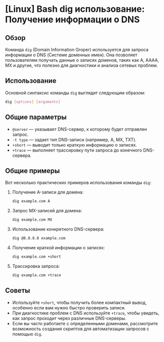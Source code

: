 # [Linux] Bash dig использование: Получение информации о DNS

## Обзор
Команда `dig` (Domain Information Groper) используется для запроса информации о DNS (Системе доменных имен). Она позволяет пользователям получать данные о записях доменов, таких как A, AAAA, MX и другие, что полезно для диагностики и анализа сетевых проблем.

## Использование
Основной синтаксис команды `dig` выглядит следующим образом:

```bash
dig [options] [arguments]
```

## Общие параметры
- `@server` — указывает DNS-сервер, к которому будет отправлен запрос.
- `-t type` — задает тип DNS-записи (например, A, MX, TXT).
- `+short` — выводит только краткую информацию о записях.
- `+trace` — выполняет трассировку пути запроса до конечного DNS-сервера.

## Общие примеры
Вот несколько практических примеров использования команды `dig`:

1. Получение A-записи для домена:
   ```bash
   dig example.com A
   ```

2. Запрос MX-записей для домена:
   ```bash
   dig example.com MX
   ```

3. Использование конкретного DNS-сервера:
   ```bash
   dig @8.8.8.8 example.com
   ```

4. Получение краткой информации о записях:
   ```bash
   dig example.com +short
   ```

5. Трассировка запроса:
   ```bash
   dig example.com +trace
   ```

## Советы
- Используйте `+short`, чтобы получить более компактный вывод, особенно если вам нужно быстро проверить записи.
- При диагностике проблем с DNS используйте `+trace`, чтобы увидеть, как запрос проходит через различные DNS-серверы.
- Если вы часто работаете с определенными доменами, рассмотрите возможность создания скриптов для автоматизации запросов с помощью `dig`.